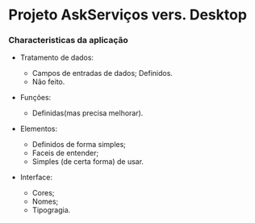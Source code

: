 # Projeto AskServiços vers. Desktop

### Characteristicas da aplicação

* Tratamento de dados:
  - Campos de entradas de dados;
    Definidos.
  - Não feito.


* Funções:
  - Definidas(mas precisa melhorar).


* Elementos:
  - Definidos de forma simples;
  - Faceis de entender;
  - Simples (de certa forma) de usar.


* Interface:
  - Cores;
  - Nomes;
  - Tipogragia.
